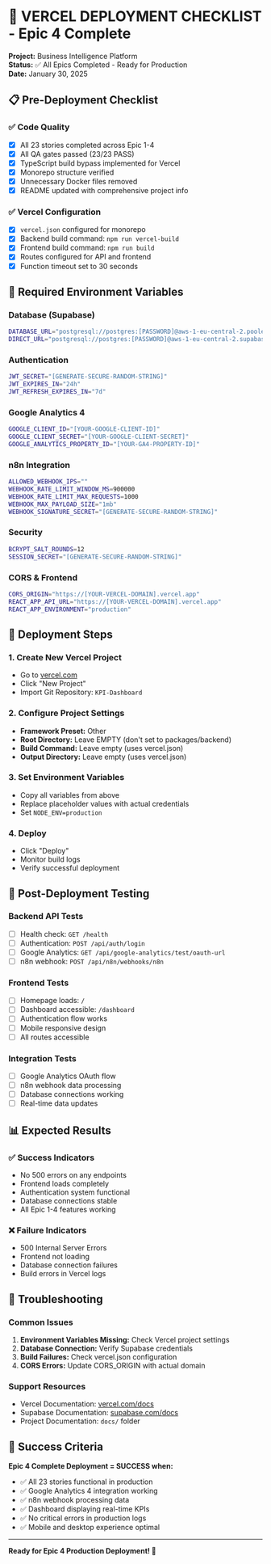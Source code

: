 # 🚀 VERCEL DEPLOYMENT CHECKLIST - Epic 4 Complete

**Project:** Business Intelligence Platform  
**Status:** ✅ All Epics Completed - Ready for Production  
**Date:** January 30, 2025

## 📋 Pre-Deployment Checklist

### ✅ Code Quality
- [x] All 23 stories completed across Epic 1-4
- [x] All QA gates passed (23/23 PASS)
- [x] TypeScript build bypass implemented for Vercel
- [x] Monorepo structure verified
- [x] Unnecessary Docker files removed
- [x] README updated with comprehensive project info

### ✅ Vercel Configuration
- [x] `vercel.json` configured for monorepo
- [x] Backend build command: `npm run vercel-build`
- [x] Frontend build command: `npm run build`
- [x] Routes configured for API and frontend
- [x] Function timeout set to 30 seconds

## 🔑 Required Environment Variables

### Database (Supabase)
```bash
DATABASE_URL="postgresql://postgres:[PASSWORD]@aws-1-eu-central-2.pooler.supabase.com:6543/postgres?pgbouncer=true"
DIRECT_URL="postgresql://postgres:[PASSWORD]@aws-1-eu-central-2.supabase.com:5432/postgres"
```

### Authentication
```bash
JWT_SECRET="[GENERATE-SECURE-RANDOM-STRING]"
JWT_EXPIRES_IN="24h"
JWT_REFRESH_EXPIRES_IN="7d"
```

### Google Analytics 4
```bash
GOOGLE_CLIENT_ID="[YOUR-GOOGLE-CLIENT-ID]"
GOOGLE_CLIENT_SECRET="[YOUR-GOOGLE-CLIENT-SECRET]"
GOOGLE_ANALYTICS_PROPERTY_ID="[YOUR-GA4-PROPERTY-ID]"
```

### n8n Integration
```bash
ALLOWED_WEBHOOK_IPS=""
WEBHOOK_RATE_LIMIT_WINDOW_MS=900000
WEBHOOK_RATE_LIMIT_MAX_REQUESTS=1000
WEBHOOK_MAX_PAYLOAD_SIZE="1mb"
WEBHOOK_SIGNATURE_SECRET="[GENERATE-SECURE-RANDOM-STRING]"
```

### Security
```bash
BCRYPT_SALT_ROUNDS=12
SESSION_SECRET="[GENERATE-SECURE-RANDOM-STRING]"
```

### CORS & Frontend
```bash
CORS_ORIGIN="https://[YOUR-VERCEL-DOMAIN].vercel.app"
REACT_APP_API_URL="https://[YOUR-VERCEL-DOMAIN].vercel.app"
REACT_APP_ENVIRONMENT="production"
```

## 🚀 Deployment Steps

### 1. Create New Vercel Project
- Go to [vercel.com](https://vercel.com)
- Click "New Project"
- Import Git Repository: `KPI-Dashboard`

### 2. Configure Project Settings
- **Framework Preset:** Other
- **Root Directory:** Leave EMPTY (don't set to packages/backend)
- **Build Command:** Leave empty (uses vercel.json)
- **Output Directory:** Leave empty (uses vercel.json)

### 3. Set Environment Variables
- Copy all variables from above
- Replace placeholder values with actual credentials
- Set `NODE_ENV=production`

### 4. Deploy
- Click "Deploy"
- Monitor build logs
- Verify successful deployment

## 🧪 Post-Deployment Testing

### Backend API Tests
- [ ] Health check: `GET /health`
- [ ] Authentication: `POST /api/auth/login`
- [ ] Google Analytics: `GET /api/google-analytics/test/oauth-url`
- [ ] n8n webhook: `POST /api/n8n/webhooks/n8n`

### Frontend Tests
- [ ] Homepage loads: `/`
- [ ] Dashboard accessible: `/dashboard`
- [ ] Authentication flow works
- [ ] Mobile responsive design
- [ ] All routes accessible

### Integration Tests
- [ ] Google Analytics OAuth flow
- [ ] n8n webhook data processing
- [ ] Database connections working
- [ ] Real-time data updates

## 📊 Expected Results

### ✅ Success Indicators
- No 500 errors on any endpoints
- Frontend loads completely
- Authentication system functional
- Database connections stable
- All Epic 1-4 features working

### ❌ Failure Indicators
- 500 Internal Server Errors
- Frontend not loading
- Database connection failures
- Build errors in Vercel logs

## 🔧 Troubleshooting

### Common Issues
1. **Environment Variables Missing:** Check Vercel project settings
2. **Database Connection:** Verify Supabase credentials
3. **Build Failures:** Check vercel.json configuration
4. **CORS Errors:** Update CORS_ORIGIN with actual domain

### Support Resources
- Vercel Documentation: [vercel.com/docs](https://vercel.com/docs)
- Supabase Documentation: [supabase.com/docs](https://supabase.com/docs)
- Project Documentation: `docs/` folder

## 🎯 Success Criteria

**Epic 4 Complete Deployment = SUCCESS when:**
- ✅ All 23 stories functional in production
- ✅ Google Analytics 4 integration working
- ✅ n8n webhook processing data
- ✅ Dashboard displaying real-time KPIs
- ✅ No critical errors in production logs
- ✅ Mobile and desktop experience optimal

---

**Ready for Epic 4 Production Deployment! 🚀**
